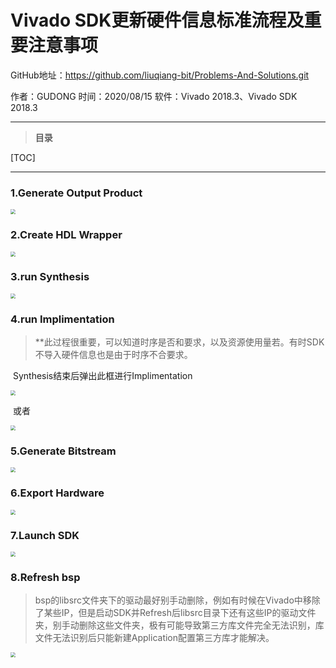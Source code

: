 # Vivado SDK更新硬件信息标准流程及重要注意事项

GitHub地址：https://github.com/liuqiang-bit/Problems-And-Solutions.git

作者：GUDONG		时间：2020/08/15		软件：Vivado 2018.3、Vivado SDK 2018.3

------

> **目录**

[TOC]

------

### 1.Generate Output Product

<img src="F:\MyGit\Problems-And-Solutions\Vivado SDK\Vivado SDK更新硬件信息标准流程及重要注意事项\images\1.png" style="zoom:50%;" />

### 2.Create HDL Wrapper

<img src="F:\MyGit\Problems-And-Solutions\Vivado SDK\Vivado SDK更新硬件信息标准流程及重要注意事项\images\2.png" style="zoom:50%;" />

### 3.run Synthesis

<img src="F:\MyGit\Problems-And-Solutions\Vivado SDK\Vivado SDK更新硬件信息标准流程及重要注意事项\images\3.png" style="zoom:50%;" />

### 4.run Implimentation

> ​		**此过程很重要，可以知道时序是否和要求，以及资源使用量若。有时SDK不导入硬件信息也是由于时序不合要求。

​		Synthesis结束后弹出此框进行Implimentation

<img src="F:\MyGit\Problems-And-Solutions\Vivado SDK\Vivado SDK更新硬件信息标准流程及重要注意事项\images\4.png" style="zoom:50%;" />

​		或者

<img src="F:\MyGit\Problems-And-Solutions\Vivado SDK\Vivado SDK更新硬件信息标准流程及重要注意事项\images\5.png" style="zoom:50%;" />

### 5.Generate Bitstream

<img src="F:\MyGit\Problems-And-Solutions\Vivado SDK\Vivado SDK更新硬件信息标准流程及重要注意事项\images\6.png" style="zoom:50%;" />

### 6.Export Hardware

<img src="F:\MyGit\Problems-And-Solutions\Vivado SDK\Vivado SDK更新硬件信息标准流程及重要注意事项\images\7.png" style="zoom:50%;" />

### 7.Launch SDK

<img src="F:\MyGit\Problems-And-Solutions\Vivado SDK\Vivado SDK更新硬件信息标准流程及重要注意事项\images\8.png" style="zoom:50%;" />

### 8.Refresh bsp

> bsp的libsrc文件夹下的驱动最好别手动删除，例如有时候在Vivado中移除了某些IP，但是启动SDK并Refresh后libsrc目录下还有这些IP的驱动文件夹，别手动删除这些文件夹，极有可能导致第三方库文件完全无法识别，库文件无法识别后只能新建Application配置第三方库才能解决。

<img src="F:\MyGit\Problems-And-Solutions\Vivado SDK\Vivado SDK更新硬件信息标准流程及重要注意事项\images\9.png" style="zoom:50%;" />